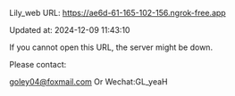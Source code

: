 Lily_web URL: https://ae6d-61-165-102-156.ngrok-free.app

Updated at: 2024-12-09 11:43:10

If you cannot open this URL, the server might be down.

Please contact: 

goley04@foxmail.com Or Wechat:GL_yeaH